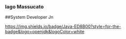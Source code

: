 ### Iago Massucato
##System Developer Jn

https://img.shields.io/badge/Java-ED8B00?style=for-the-badge&logo=openjdk&logoColor=white

